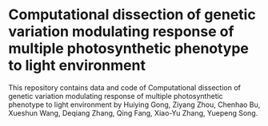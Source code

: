 # Computational dissection of genetic variation modulating response of multiple photosynthetic phenotype to light environment
This repository contains data and code of Computational dissection of genetic variation modulating response of multiple photosynthetic phenotype to light environment by Huiying Gong, Ziyang Zhou, Chenhao Bu, Xueshun Wang, Deqiang Zhang, Qing Fang, Xiao-Yu Zhang, Yuepeng Song.
